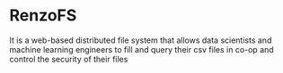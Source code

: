 # RenzoFS
It is a web-based distributed file system that allows data scientists and machine learning engineers to fill and query their csv files in co-op and control the security of their files
